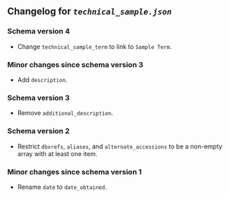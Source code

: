 ## Changelog for *`technical_sample.json`*

### Schema version 4

* Change `technical_sample_term` to link to `Sample Term`.

### Minor changes since schema version 3

* Add `description`.

### Schema version 3

* Remove `additional_description`.

### Schema version 2

* Restrict `dbxrefs`, `aliases`, and `alternate_accessions` to be a non-empty array with at least one item.

### Minor changes since schema version 1

* Rename `date` to `date_obtained`.
